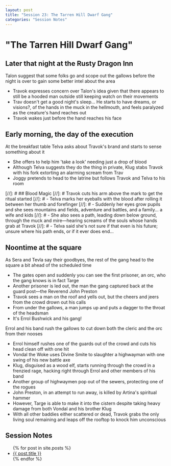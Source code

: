 ```yaml
---
layout: post
title: "Session 23: The Tarren Hill Dwarf Gang"
categories: "Session Notes"
---
```

# "The Tarren Hill Dwarf Gang"

## Later that night at the Rusty Dragon Inn
Talon suggest that some folks go and scope out the gallows before the night is over to gain some better intel about the area
  - Travok expresses concern over Talon's idea given that there appears to still be a hooded man outside still keeping watch on their movements
  - Trav doesn't get a good night's sleep... He starts to have dreams, or visions?, of the hands in the muck in the hellmouth, and feels paralyzed as the creature's hand reaches out
  - Travok wakes just before the hand reaches his face

## Early morning, the day of the execution
At the breakfast table Telva asks about Travok's brand and starts to sense something about it
  - She offers to help him 'take a look' needing just a drop of blood
  - Although Telva suggests they do the thing in private, Klug stabs Travok with his fork extorting an alarming scream from Trav
  - Joggy pretends to head to the latrine but follows Travok and Telva to his room

[//]: # ## Blood Magic
[//]: # Travok cuts his arm above the mark to get the ritual started
[//]: #  - Telva marks her eyeballs with the blood after rolling it between her thumb and forefinger
[//]: #  - Suddenly her eyes grow pupils and she sees mountains and fields, adventure and battles, and a family... a wife and kids
[//]: #  - She also sees a path, leading down below ground, through the muck and mire—hearing screams of the souls whose hands grab at Travok
[//]: #  - Telva said she's not sure if that even is his future; unsure where his path ends, or if it ever does end...

## Noontime at the square
As Sera and Tevla say their goodbyes, the rest of the gang head to the square a bit ahead of the scheduled time
  - The gates open and suddenly you can see the first prisoner, an orc, who the gang knows is in fact Targe
  - Another prisoner is led out, the man the gang captured back at the guard post—the Reverend John Preston
  - Travok sees a man on the roof and yells out, but the cheers and jeers from the crowd drown out his calls
  - From under the gallows, a man jumps up and puts a dagger to the throat of the headsman
  - It's Errol Bushwick and his gang!

Errol and his band rush the gallows to cut down both the cleric and the orc from their nooses
  - Errol himself rushes one of the guards out of the crowd and cuts his head clean off with one hit
  - Vondal the Woke uses Divine Smite to slaughter a highwayman with one swing of his new battle axe
  - Klug, disguised as a wood elf, starts running through the crowd in a frenzied rage, hacking right through Errol and other members of his band
  - Another group of highwaymen pop out of the sewers, protecting one of the rogues
  - John Preston, in an attempt to run away, is killed by Artina's spiritual hammer
  - However, Targe is able to make it into the cistern despite taking heavy damage from both Vondal and his brother Klug
  - With all other baddies either scattered or dead, Travok grabs the only living soul remaining and leaps off the rooftop to knock him unconscious

## Session Notes
  <ul>
    {% for post in site.posts %}
      <li>
        <a href="{{ post.url | prepend: site.github.url }}">{{ post.title }}</a>
      </li>
    {% endfor %}
  </ul>
